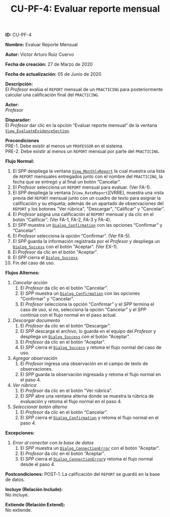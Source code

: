 ﻿--- 
layout: page 
title: "CU-PF-4: Evaluar reporte mensual" 
permalink: /design-specification/uc-descriptions/professor/cu-pf-4/ 
hide_hero: true 
---

**ID:** CU-PF-4  

**Nombre:** Evaluar Reporte Mensual

**Autor:** Victor Arturo Ruiz Cuervo  

**Fecha de creación:** 27 de Marzo de 2020  

**Fecha de actualización:** 05 de Junio de 2020  

**Descripción:**  
El *Profesor* evalúa el `REPORT` mensual de un `PRACTICING` para posteriormente calcular una calificación final del `PRACTICING`.  

**Actor:**  
*Profesor*  

**Disparador:**  
El *Profesor* dar clic en la opción “Evaluar reporte mensual” de la ventana [`View_EvaluateEvidenceSection`][VEES].  

**Precondiciones**  
PRE-1. Debe existir al menos un `PROFESSOR` en el sistema.  
PRE-2. Debe existir al menos un `REPORT` mensual por parte del `PRACTICING`.   

**Flujo Normal:**  
  1. El *SPP* despliega la ventana [`View_MonthlyReport`][VMRE] la cual muestra una lista de `REPORT` mensuales entregados junto con el nombre del `PRACTICING`, la fecha que se entregó y al final un botón “Cancelar”.
  2. El *Profesor* selecciona un `REPORT` mensual para evaluar. (Ver FA-1). 
  3. El *SPP* despliega la ventana [`View_RateReport`][VRRE], muestra una vista previa del `REPORT` mensual junto con un cuadro de texto para asignar la calificación y su etiqueta; además de un apartado de observaciones del `REPORT` y los botones "Ver rúbrica", "Descargar", "Calificar" y "Cancelar".
  4. El *Profesor* asigna una calificación al `REPORT` mensual y da clic en el botón “Calificar”. (Ver FA-1, FA-2, FA-3 y FA-4). 
  5. El *SPP* muestra un [`Dialog_Confirmation`][DLCO] con las opciones “Confirmar” y “Cancelar”.
  6. El *Profesor* selecciona la opción “Confirmar”. (Ver FA-5). 
  7. El *SPP* guarda la información registrada por el *Profesor* y despliega un [`Dialog_Success`][DLSU] con el botón "Aceptar". (Ver EX-1).
  8. El *Profesor* da clic en el botón "Aceptar".
  9. El *SPP* cierra el [`Dialog_Success`][DLSU].
  10.	Fin del caso de uso.

**Flujos Alternos:**  
  1. *Cancelar acción*
	  1. El *Profesor* da clic en el botón "Cancelar".
	  2. El *SPP* muestra un [`Dialog_Confirmation`][DLCO] con las opciones “Confirmar” y “Cancelar”. 
	  3. El *Profesor* selecciona la opción “Confirmar” y el *SPP* termina el caso de uso, si no, selecciona la opción “Cancelar” y el *SPP* continúa con el flujo normal en el paso actual.
  2. *Descargar documento*
	  1. El *Profesor* da clic en el botón “Descargar”.
	  2. El *SPP* descarga el archivo, lo guarda en el equipo del *Profesor* y despliega un [`Dialog_Success`][DLSU] con el botón "Aceptar".
	  3. El *Profesor* da clic en el botón "Aceptar".
	  4. El *SPP* cierra el [`Dialog_Success`][DLSU] y retoma el flujo normal del caso de uso.
  3. *Agregar observación*
	  1. El *Profesor* ingresa una observación en el campo de texto de observaciones.
	  2. El *SPP* guarda la observación ingresada y retoma el flujo normal en el paso 4.
  4. *Ver rúbrica*
	  1. El *Profesor* da clic en el botón "Ver rúbrica".
	  2. El *SPP* abre una ventana alterna donde se muestra la rúbrica de evaluación y retoma el flujo normal en el paso 4.	
  5. *Seleccionar botón alterno*
	  1. El *Profesor* da clic en el botón “Cancelar”.
	  2. El *SPP* cierra el [`Dialog_Confirmation`][DLCO] y retoma el flujo normal en el paso 4. 

**Excepciones:**  
   1. *Error al conectar con la base de datos*
	   1. El *SPP* muestra un [`Dialog_ConnectionError`][DLCE] con el botón "Aceptar". 
	   2. El *Profesor* da clic en el botón “Aceptar".
	   3. El *SPP* cierra el [`Dialog_ConnectionError`][DLCE]y retoma el flujo normal desde el paso 4.

**Postcondiciones:** 
POST-1. La calificación del `REPORT` se guardó en la base de datos.   

**Incluye (Relación Include):**  
No incluye.  

**Extiende (Relación Extend):**  
No extiende.  

[VEES]: https://raw.githubusercontent.com/Phalord/PracticasProfesionales/gh-pages/assets/imgs/prototypes/professor/View_EvaluateEvidenceSection.png "`View_EvaluateEvidenceSection` Prototype"
[VMRE]: https://raw.githubusercontent.com/Phalord/PracticasProfesionales/gh-pages/assets/imgs/prototypes/professor/View_MonthlyReport.png "`View_MonthlyReport` Prototype"
[VREE]: https://raw.githubusercontent.com/Phalord/PracticasProfesionales/gh-pages/assets/imgs/prototypes/professor/View_RateReport.png "`View_RateReport` Prototype"
[DLCO]: https://raw.githubusercontent.com/Phalord/PracticasProfesionales/gh-pages/assets/imgs/prototypes/generals/Dialog_Confirmation.png "`Dialog_Confirmation` Prototype"
[DLSU]: https://raw.githubusercontent.com/Phalord/PracticasProfesionales/gh-pages/assets/imgs/prototypes/generals/Dialog_Success.png "`Dialog_Success` Prototype"
[DLCE]: https://raw.githubusercontent.com/Phalord/PracticasProfesionales/gh-pages/assets/imgs/prototypes/generals/Dialog_ConnectionError.png "`Dialog_ConnectionError` Prototype"